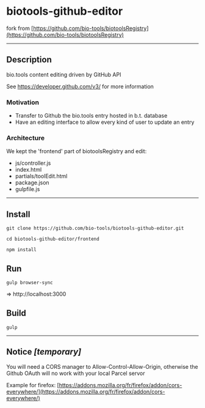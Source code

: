 # biotools-github-editor

fork from [https://github.com/bio-tools/biotoolsRegistry](https://github.com/bio-tools/biotoolsRegistry)

---

## Description

bio.tools content editing driven by GitHub API

See https://developer.github.com/v3/ for more information

### Motivation

- Transfer to Github the bio.tools entry hosted in b.t. database
- Have an editing interface to allow every kind of user to update an entry

### Architecture

We kept the 'frontend' part of biotoolsRegistry and edit:

- js/controller.js 
- index.html
- partials/toolEdit.html
- package.json 
- gulpfile.js

---

## Install

`git clone https://github.com/bio-tools/biotools-github-editor.git`

`cd biotools-github-editor/frontend`

`npm install`

## Run

`gulp browser-sync`

=> http://localhost:3000 

## Build

`gulp`

---

## Notice *[temporary]*

You will need a CORS manager to Allow-Control-Allow-Origin, otherwise the Github OAuth will no work with your local Parcel servor

Example for firefox: [https://addons.mozilla.org/fr/firefox/addon/cors-everywhere/](https://addons.mozilla.org/fr/firefox/addon/cors-everywhere/)


